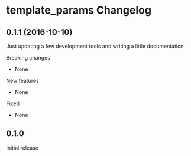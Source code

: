 # template_params Changelog

## 0.1.1 (2016-10-10)

Just updating a few development tools and writing a little documentation.

Breaking changes

- None

New features

- None

Fixed

- None

## 0.1.0

Initial release
